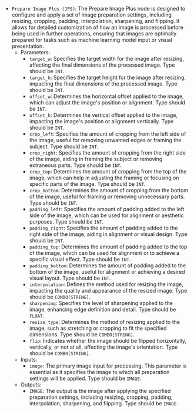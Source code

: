 - `Prepare Image Plus (JPS)`: The Prepare Image Plus node is designed to configure and apply a set of image preparation settings, including resizing, cropping, padding, interpolation, sharpening, and flipping. It allows for detailed customization of how an image is processed before being used in further operations, ensuring that images are optimally prepared for tasks such as machine learning model input or visual presentation.
    - Parameters:
        - `target_w`: Specifies the target width for the image after resizing, affecting the final dimensions of the processed image. Type should be `INT`.
        - `target_h`: Specifies the target height for the image after resizing, impacting the final dimensions of the processed image. Type should be `INT`.
        - `offset_w`: Determines the horizontal offset applied to the image, which can adjust the image's position or alignment. Type should be `INT`.
        - `offset_h`: Determines the vertical offset applied to the image, impacting the image's position or alignment vertically. Type should be `INT`.
        - `crop_left`: Specifies the amount of cropping from the left side of the image, useful for removing unwanted edges or framing the subject. Type should be `INT`.
        - `crop_right`: Specifies the amount of cropping from the right side of the image, aiding in framing the subject or removing extraneous parts. Type should be `INT`.
        - `crop_top`: Determines the amount of cropping from the top of the image, which can help in adjusting the framing or focusing on specific parts of the image. Type should be `INT`.
        - `crop_bottom`: Determines the amount of cropping from the bottom of the image, useful for framing or removing unnecessary parts. Type should be `INT`.
        - `padding_left`: Specifies the amount of padding added to the left side of the image, which can be used for alignment or aesthetic purposes. Type should be `INT`.
        - `padding_right`: Specifies the amount of padding added to the right side of the image, aiding in alignment or visual design. Type should be `INT`.
        - `padding_top`: Determines the amount of padding added to the top of the image, which can be used for alignment or to achieve a specific visual effect. Type should be `INT`.
        - `padding_bottom`: Determines the amount of padding added to the bottom of the image, useful for alignment or achieving a desired visual layout. Type should be `INT`.
        - `interpolation`: Defines the method used for resizing the image, impacting the quality and appearance of the resized image. Type should be `COMBO[STRING]`.
        - `sharpening`: Specifies the level of sharpening applied to the image, enhancing edge definition and detail. Type should be `FLOAT`.
        - `resize_type`: Determines the method of resizing applied to the image, such as stretching or cropping to fit the specified dimensions. Type should be `COMBO[STRING]`.
        - `flip`: Indicates whether the image should be flipped horizontally, vertically, or not at all, affecting the image's orientation. Type should be `COMBO[STRING]`.
    - Inputs:
        - `image`: The primary image input for processing. This parameter is essential as it specifies the image to which all preparation settings will be applied. Type should be `IMAGE`.
    - Outputs:
        - `IMAGE`: The output is the image after applying the specified preparation settings, including resizing, cropping, padding, interpolation, sharpening, and flipping. Type should be `IMAGE`.
